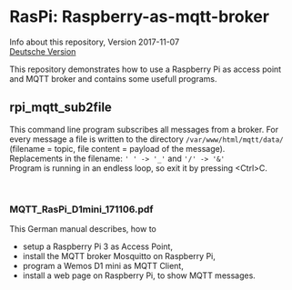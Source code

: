 # RasPi: Raspberry-as-mqtt-broker

Info about this repository, Version 2017-11-07   
[Deutsche Version](./LIESMICH.md "Deutsche Version")

This repository demonstrates how to use a Raspberry Pi as access point and MQTT broker and contains some usefull programs.   

## rpi_mqtt_sub2file
This command line program subscribes all messages from a broker. For every message a file is written to the directory `/var/www/html/mqtt/data/` (filename = topic, file content = payload of the message).   
Replacements in the filename: `' ' -> '_'` and `'/' -> '&'`   
Program is running in an endless loop, so exit it by pressing &lt;Ctrl&gt;C.   
   
&nbsp;

### MQTT_RasPi_D1mini_171106.pdf
This German manual describes, how to 
* setup a Raspberry Pi 3 as Access Point, 
* install the MQTT broker Mosquitto on Raspberry Pi,
* program a Wemos D1 mini as MQTT Client,
* install a web page on Raspberry Pi, to show MQTT messages.
